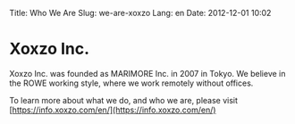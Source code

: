 Title: Who We Are
Slug: we-are-xoxzo
Lang: en
Date: 2012-12-01 10:02

# Xoxzo Inc.

Xoxzo Inc. was founded as MARIMORE Inc. in 2007 in Tokyo. We believe in the ROWE
working style, where we work remotely without offices.

To learn more about what we do, and who we are, please visit
[https://info.xoxzo.com/en/](https://info.xoxzo.com/en/)

